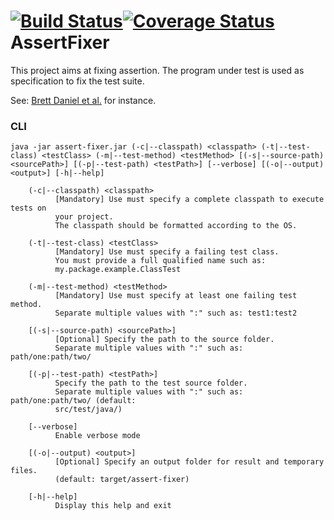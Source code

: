 [![Build Status](https://travis-ci.org/STAMP-project/AssertFixer.svg?branch=master)](https://travis-ci.org/STAMP-project/AssertFixer)[![Coverage Status](https://coveralls.io/repos/github/STAMP-project/AssertFixer/badge.svg?branch=master)](https://coveralls.io/github/STAMP-project/AssertFixer?branch=master)
AssertFixer
=====================================================================================================================

This project aims at fixing assertion. The program under test is used as specification to fix the test suite.

See: [Brett Daniel et al.](https://scholar.google.com/citations?view_op=view_citation&hl=fr&user=x6OIBq4AAAAJ&citation_for_view=x6OIBq4AAAAJ:roLk4NBRz8UC) for instance.

### CLI

```
java -jar assert-fixer.jar (-c|--classpath) <classpath> (-t|--test-class) <testClass> (-m|--test-method) <testMethod> [(-s|--source-path) <sourcePath>] [(-p|--test-path) <testPath>] [--verbose] [(-o|--output) <output>] [-h|--help]
                          
    (-c|--classpath) <classpath>
          [Mandatory] Use must specify a complete classpath to execute tests on
          your project.
          The classpath should be formatted according to the OS.
  
    (-t|--test-class) <testClass>
          [Mandatory] Use must specify a failing test class.
          You must provide a full qualified name such as:
          my.package.example.ClassTest
  
    (-m|--test-method) <testMethod>
          [Mandatory] Use must specify at least one failing test method.
          Separate multiple values with ":" such as: test1:test2
  
    [(-s|--source-path) <sourcePath>]
          [Optional] Specify the path to the source folder.
          Separate multiple values with ":" such as: path/one:path/two/
  
    [(-p|--test-path) <testPath>]
          Specify the path to the test source folder.
          Separate multiple values with ":" such as: path/one:path/two/ (default:
          src/test/java/)
  
    [--verbose]
          Enable verbose mode
  
    [(-o|--output) <output>]
          [Optional] Specify an output folder for result and temporary files.
          (default: target/assert-fixer)
  
    [-h|--help]
          Display this help and exit

```
